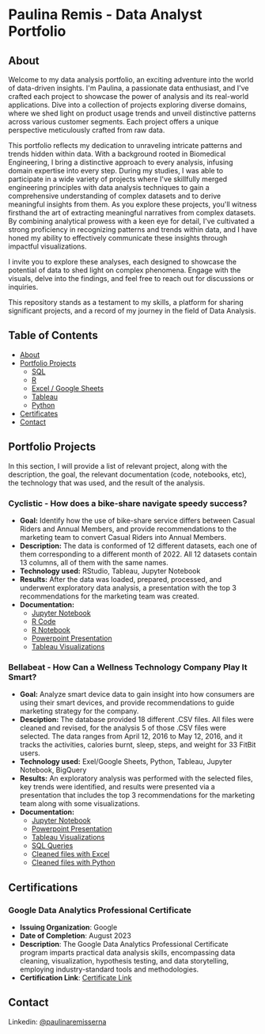 # Paulina Remis - Data Analyst Portfolio

## About

Welcome to my data analysis portfolio, an exciting adventure into the world of data-driven insights. I'm Paulina, a passionate data enthusiast, and I've  crafted each project to showcase the power of analysis and its real-world applications. Dive into a collection of projects exploring diverse domains, where we shed light on product usage trends and unveil distinctive patterns across various customer segments. Each project offers a unique perspective meticulously crafted from raw data.

This portfolio reflects my dedication to unraveling intricate patterns and trends hidden within data. With a background rooted in Biomedical Engineering, I bring a distinctive approach to every analysis, infusing domain expertise into every step. During my studies, I was able to participate in a wide variety of projects where I've skillfully merged engineering principles with data analysis techniques to gain a comprehensive understanding of complex datasets and to derive meaningful insights from them. As you explore these projects, you'll witness firsthand the art of extracting meaningful narratives from complex datasets. By combining analytical prowess with a keen eye for detail, I've cultivated a strong proficiency in recognizing patterns and trends within data, and I have honed my ability to effectively communicate these insights through impactful visualizations.

I invite you to explore these analyses, each designed to showcase the potential of data to shed light on complex phenomena. Engage with the visuals, delve into the findings, and feel free to reach out for discussions or inquiries.

This repository stands as a testament to my skills, a platform for sharing significant projects, and a record of my journey in the field of Data Analysis.

## Table of Contents

* [About](#About)
* [Portfolio Projects](#Portfolio-Projects)
  * [SQL](#Bellabeat-Project)
  * [R](#Cyclistic---How-does-a-bike-share-navigate-speedy-success?)
  * [Excel / Google Sheets](#Bellabeat---How-Can-a-Wellness-Technology-Company-Play-It-Smart?)
  * [Tableau](#Portfolio-Projects)
  * [Python](#Bellabeat---How-Can-a-Wellness-Technology-Company-Play-It-Smart?)
* [Certificates](#Certifications)
* [Contact](#Contact)

## Portfolio Projects
In this section, I will provide a list of relevant project, along with the description, the goal, the relevant documentation (code, notebooks, etc), the technology that was used, and the result of the analysis.

### Cyclistic - How does a bike-share navigate speedy success?

* **Goal:** Identify how the use of bike-share service differs between Casual Riders and Annual Members, and provide recommendations to the marketing team to convert Casual Riders into Annual Members.
* **Description:** The data is conformed of 12 different datasets, each one of them corresponding to a different month of 2022. All 12 datasets contain 13 columns, all of them with the same names.
* **Technology used:** RStudio, Tableau, Jupyter Notebook
* **Results:** After the data was loaded, prepared, processed, and underwent exploratory data analysis, a presentation with the top 3 recommendations for the marketing team was created.
* **Documentation:**
  * [Jupyter Notebook](https://github.com/paulina0813/Portfolio-Projects/blob/d6daf844a8635587d308d2f79ed5edbea3eee1e0/Case%20Studies/Case%20Study%201%20-%20Cyclistic/Case%20Study%201_Cyclistic.ipynb)
  * [R Code](https://github.com/paulina0813/Portfolio-Projects/blob/d6daf844a8635587d308d2f79ed5edbea3eee1e0/Case%20Studies/Case%20Study%201%20-%20Cyclistic/CaseStudy1_Cyclistic.R)
  * [R Notebook](https://github.com/paulina0813/Portfolio-Projects/blob/27a1c1dfcf5db8d20f674f65aa7857f37a1569b8/Case%20Studies/Case%20Study%201%20-%20Cyclistic/Case-Study-1--How-does-a-bike-share-navigate-speedy-success.Rmd)
  * [Powerpoint Presentation](https://github.com/paulina0813/Portfolio-Projects/blob/27a1c1dfcf5db8d20f674f65aa7857f37a1569b8/Case%20Studies/Case%20Study%201%20-%20Cyclistic/Cyclistic%20Case%20Study%20Presentation.pdf)
  * [Tableau Visualizations](https://github.com/paulina0813/Portfolio-Projects/blob/27a1c1dfcf5db8d20f674f65aa7857f37a1569b8/Case%20Studies/Case%20Study%201%20-%20Cyclistic/Tableau%20Visualizations%20Cyclistic%20Case%20Study.md)

 ### Bellabeat - How Can a Wellness Technology Company Play It Smart? <a name="Bellabeat-Project"></a>

* **Goal:** Analyze smart device data to gain insight into how consumers are using their smart devices, and provide recommendations to guide marketing strategy for the company.
* **Desciption:** The database provided 18 different .CSV files. All files were cleaned and revised, for the analysis 5 of those .CSV files were selected. The data ranges from April 12, 2016 to May 12, 2016, and it tracks the activities, calories burnt, sleep, steps, and weight for 33 FitBit users.
* **Technology used:** Exel/Google Sheets, Python, Tableau, Jupyter Notebook, BigQuery
* **Results:** An exploratory analysis was performed with the selected files, key trends were identified, and results were presented via a presentation that includes the top 3 recommendations for the marketing team along with some visualizations.
* **Documentation:**
  * [Jupyter Notebook](https://github.com/paulina0813/Portfolio-Projects/blob/c13a7aa83958d83ed8de851bdafbacc0f77ebfe2/Case%20Studies/Case%20Study%202%20-%20Bellabeat/Case%20Study%202_Bellabeat.ipynb)
  * [Powerpoint Presentation](https://github.com/paulina0813/Portfolio-Projects/blob/b7fa294dd8fe4d4629763ed2a4afa5b66d87528f/Case%20Studies/Case%20Study%202%20-%20Bellabeat/Bellabeat%20Case%20Study%20Presentation.pdf)
  * [Tableau Visualizations](https://github.com/paulina0813/Portfolio-Projects/blob/99c9c766b8cbc4cee7a4e69165469788344e5983/Case%20Studies/Case%20Study%202%20-%20Bellabeat/Tableau%20Dashboards%20and%20Viz.md)
  * [SQL Queries](https://github.com/paulina0813/Portfolio-Projects/blob/82ae9088cc4e75e1201d0aac24fe3eeb6d3de659/Case%20Studies/Case%20Study%202%20-%20Bellabeat/Case%20Study%202%20-%20Bellabeat%20SQL%20Queries.sql)
  * [Cleaned files with Excel](https://github.com/paulina0813/Portfolio-Projects/tree/6770e67070a7a13410ac53e607134cd9d85a711f/Case%20Studies/Case%20Study%202%20-%20Bellabeat/Excel%20Clean%20Data)
  * [Cleaned files with Python](https://github.com/paulina0813/Portfolio-Projects/tree/99c9c766b8cbc4cee7a4e69165469788344e5983/Case%20Studies/Case%20Study%202%20-%20Bellabeat/Python%20Clean%20Data)


## Certifications

### Google Data Analytics Professional Certificate
- **Issuing Organization**: Google
- **Date of Completion**: August 2023
- **Description**: The Google Data Analytics Professional Certificate program imparts practical data analysis skills, encompassing data cleaning, visualization, hypothesis testing, and data storytelling, employing industry-standard tools and methodologies.
- **Certification Link**: [Certificate Link](https://www.coursera.org/account/accomplishments/specialization/certificate/DHU9E6PFNQQP)


## Contact

Linkedin: [@paulinaremisserna](www.linkedin.com/in/paulinaremisserna)
